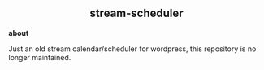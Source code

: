 <h2 align="center">stream-scheduler</h2>

**about** 

Just an old stream calendar/scheduler for wordpress, this repository is no longer maintained.

